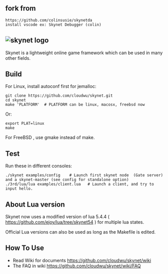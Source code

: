 ## fork from
    https://github.com/colinsusie/skynetda
    install vscode ex: Skynet Debugger (colin)
## ![skynet logo](https://github.com/cloudwu/skynet/wiki/image/skynet_metro.jpg)

Skynet is a lightweight online game framework which can be used in many other fields.

## Build

For Linux, install autoconf first for jemalloc:

```
git clone https://github.com/cloudwu/skynet.git
cd skynet
make 'PLATFORM'  # PLATFORM can be linux, macosx, freebsd now
```

Or:

```
export PLAT=linux
make
```

For FreeBSD , use gmake instead of make.

## Test

Run these in different consoles:

```
./skynet examples/config	# Launch first skynet node  (Gate server) and a skynet-master (see config for standalone option)
./3rd/lua/lua examples/client.lua 	# Launch a client, and try to input hello.
```

## About Lua version

Skynet now uses a modified version of lua 5.4.4 ( https://github.com/ejoy/lua/tree/skynet54 ) for multiple lua states.

Official Lua versions can also be used as long as the Makefile is edited.

## How To Use

* Read Wiki for documents https://github.com/cloudwu/skynet/wiki
* The FAQ in wiki https://github.com/cloudwu/skynet/wiki/FAQ

